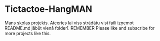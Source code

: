 # Tictactoe-HangMAN
Mans skolas projekts.
Atceries lai viss strādātu visi faili izņemot README.md jābūt vienā folderī.
REMEMBER Please like and subscribe for more projects like this.
